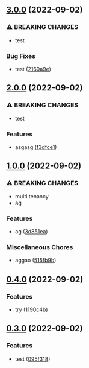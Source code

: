 ## [3.0.0](https://github.com/andreilg/crispy-bassoon/compare/v2.0.0...v3.0.0) (2022-09-02)


### ⚠ BREAKING CHANGES

* test

### Bug Fixes

* test ([2160a9e](https://github.com/andreilg/crispy-bassoon/commit/2160a9e8882ec515edc5614e6204794975f3c790))

## [2.0.0](https://github.com/andreilg/crispy-bassoon/compare/v1.0.0...v2.0.0) (2022-09-02)


### ⚠ BREAKING CHANGES

* test

### Features

* asgasg ([f3dfce1](https://github.com/andreilg/crispy-bassoon/commit/f3dfce17c0cef0cd3db4e70b423ba4e62e4355c5))

## [1.0.0](https://github.com/andreilg/crispy-bassoon/compare/v0.4.0...v1.0.0) (2022-09-02)


### ⚠ BREAKING CHANGES

* multi tenancy
* ag

### Features

* ag ([3d851ea](https://github.com/andreilg/crispy-bassoon/commit/3d851ea4a68c311daa408f0b49204f0ccfde4e0c))


### Miscellaneous Chores

* aggao ([515fb9b](https://github.com/andreilg/crispy-bassoon/commit/515fb9b95dbf1fb2595774fb10ca6a22403d7fe9))

## [0.4.0](https://github.com/andreilg/crispy-bassoon/compare/v0.3.0...v0.4.0) (2022-09-02)


### Features

* try ([1190c4b](https://github.com/andreilg/crispy-bassoon/commit/1190c4b19c261729801ed6b96bf8b0a4521d104f))

## [0.3.0](https://github.com/andreilg/crispy-bassoon/compare/v0.2.1...v0.3.0) (2022-09-02)


### Features

* test ([095f318](https://github.com/andreilg/crispy-bassoon/commit/095f318256986b3fd7b7ec1de2f1373b6186a58a))

